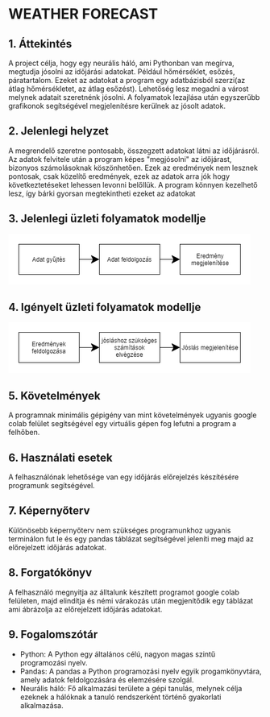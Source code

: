 # WEATHER FORECAST
## 1. Áttekintés
A project célja, hogy egy neurális háló, ami Pythonban van megírva, megtudja jósolni az időjárási adatokat. Például hőmérséklet, esőzés, páratartalom.
Ezeket az adatokat a program egy adatbázisból szerzi(az átlag hőmérsékletet, az átlag esőzést). 
Lehetőség lesz megadni a várost melynek adatait szeretnénk jósolni.
A folyamatok lezajlása után egyszerűbb grafikonok segítségével megjelenítésre kerülnek az jósolt adatok. 

## 2. Jelenlegi helyzet
A megrendelő szeretne pontosabb, összegzett adatokat látni az időjárásról. Az adatok felvitele után a program képes "megjósolni" az időjárast, bizonyos számolásoknak köszönhetően. Ezek az eredmények nem lesznek pontosak, csak közelítő eredmények, ezek az adatok arra jók hogy következtetéseket lehessen levonni belőllük. A program könnyen kezelhető lesz, így bárki gyorsan megtekintheti ezeket az adatokat

## 3. Jelenlegi üzleti folyamatok modellje

![Buisness](pics/uzleti.png)

## 4. Igényelt üzleti folyamatok modellje

![Future](pics/future.png)

## 5. Követelmények
A programnak minimális gépigény van mint követelmények ugyanis google colab felület segítségével egy virtuális gépen fog lefutni a program a felhőben. 

## 6. Használati esetek
A felhasználónak lehetősége van egy időjárás előrejelzés készítésére programunk segítségével.

## 7. Képernyőterv
Különösebb képernyőterv nem szükséges programunkhoz ugyanis terminálon fut le és egy pandas táblázat segítségével jeleníti meg majd az előrejelzett időjárás adatokat. 

## 8. Forgatókönyv
A felhasználó megnyitja az álltalunk készített programot google colab felületen, majd elindítja és némi várakozás után megjenítődik egy táblázat ami ábrázolja az előrejelzett időjárás adatokat.

## 9. Fogalomszótár
* Python: A Python egy általános célú, nagyon magas szintű programozási nyelv.
* Pandas: A pandas a Python programozási nyelv egyik progamkönyvtára, amely adatok feldolgozására és elemzésére szolgál.
* Neurális háló: Fő alkalmazási területe a gépi tanulás, melynek célja ezeknek a hálóknak a tanuló rendszerként történő gyakorlati alkalmazása.


